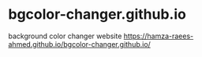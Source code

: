 # bgcolor-changer.github.io
background color changer website
https://hamza-raees-ahmed.github.io/bgcolor-changer.github.io/
